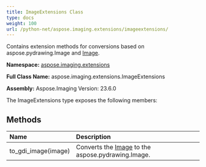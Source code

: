 ```yaml
---
title: ImageExtensions Class
type: docs
weight: 100
url: /python-net/aspose.imaging.extensions/imageextensions/
---
```


Contains extension methods for conversions based on aspose.pydrawing.Image and [Image](/imaging/python-net/aspose.imaging/image/).

**Namespace:** [aspose.imaging.extensions](/imaging/python-net/aspose.imaging.extensions/)

**Full Class Name:** aspose.imaging.extensions.ImageExtensions

**Assembly:**  Aspose.Imaging Version: 23.6.0

The ImageExtensions type exposes the following members:
## **Methods**
|**Name**|**Description**|
| :- | :- |
|to_gdi_image(image)|Converts the [Image](/imaging/python-net/aspose.imaging/image/) to the aspose.pydrawing.Image.|
